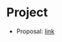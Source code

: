 # Project

- Proposal: [link](https://tuanpham96.github.io/TDA-class-Winter2021/proj/project-proposal.pdf)